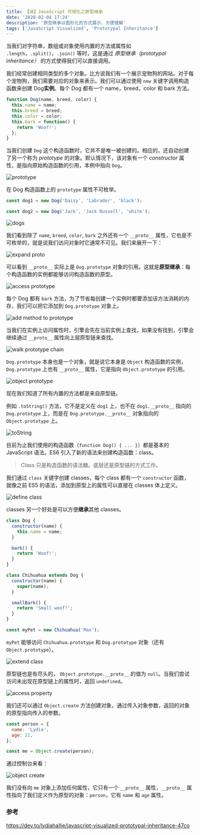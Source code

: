 ```yaml
---
title: 【译】JavaScript 可视化之原型继承
date: '2020-02-04 17:24'
description: '原型继承以图形化的方式展示，方便理解'
tags: ['JavaScript Visualized', 'Prototypal Inheritance']
---
```


当我们对字符串，数组或对象使用内置的方法或属性如 `.length`，`.split()`，`.join()` 等时，这是通过 _原型继承（prototypal inheritance）_ 的方式使得我们可以直接调用。

我们经常创建相同类型的多个对象。比方说我们有一个展示宠物狗的网站。对于每个宠物狗，我们需要对应的对象来表示。我们可以通过使用 `new` 关键字调用构造函数来创建 Dog**实例**。每个 Dog 都有一个 name，breed，color 和 bark 方法。

```javascript
function Dog(name, breed, color) {
  this.name = name;
  this.breed = breed;
  this.color = color;
  this.bark = function() {
    return 'Woof!';
  };
}
```

当我们创建 `Dog` 这个构造函数时，它并不是唯一被创建的。相应的，还自动创建了另一个称为 _prototype_ 的对象。默认情况下，该对象有一个 _constructor_ 属性，是指向原始构造函数的引用，本例中指向 `Dog`。

![prototype](prototype.gif)

在 Dog 构造函数上的 `prototype` 属性不可枚举。

```javascript
const dog1 = new Dog('Daisy', 'Labrador', 'black');

const dog2 = new Dog('Jack', 'Jack Russell', 'white');
```

![dogs](dogs.gif)

我们看到除了 `name`, `breed`, `color`, `bark` 之外还有一个 `__proto__` 属性，它也是不可枚举的，就是说我们访问对象时它通常不可见。我们来展开一下：

![expand __proto__](expand-proto.gif)

可以看到 `__proto__` 实际上是 `Dog.prototype` 对象的引用。这就是**原型继承**：每个构造函数的实例都能够访问构造函数的原型。

![access prototype](access-prototype.gif)

每个 Dog 都有 `bark` 方法，为了节省每创建一个实例时都要添加该方法消耗的内存，我们可以把它添加到 `Dog.prototype` 对象上。

![add method to prototype](add-method-to-prototype.gif)

当我们在实例上访问属性时，引擎会先在当前实例上查找，如果没有找到，引擎会继续通过 `__proto__` 属性向上层原型链来查找。

![walk prototype chain](walk-prototype-chain.gif)

`Dog.prototype` 本身也是一个对象，就是说它本身是 `Object` 构造函数的实例，`Dog.prototype` 上也有 `__proto__` 属性，它是指向 `Object.prototype` 的引用。

![object prototype](object-prototype.gif)

现在我们知道了所有内置的方法都是来自原型链。

例如 `.toString()` 方法，它不是定义在 `dog1` 上，也不在 `dog1.__proto__` 指向的 `Dog.prototype` 上，而是在 `Dog.prototype.__proto__` 对象指向的 `Object.prototype` 上。

![toString](toString.gif)

目前为止我们使用的构造函数（`function Dog() { ... }`）都是基本的 JavaScript 语法。ES6 引入了新的语法来创建构造函数：class。

> Class 只是构造函数的语法糖。底层还是原型链的方式工作。

我们通过 `class` 关键字创建 classes，每个 class 都有一个 `constructor` 函数，就像之前 ES5 的语法，添加到原型上的属性可以直接在 classes 体上定义。

![define class](define-class.gif)

classes 另一个好处是可以方便**继承**其他 classes。

```javascript
class Dog {
  constructor(name) {
    this.name = name;
  }

  bark() {
    return 'Woof!';
  }
}

class Chihuahua extends Dog {
  constructor(name) {
    super(name);
  }

  smallBark() {
    return 'Small woof!';
  }
}

const myPet = new Chihuahua('Max');
```

`myPet` 能够访问 `Chihuahua.prototype` 和 `Dog.prototype` 对象（还有 `Object.prototype`）。

![extend class](extend-class.gif)

原型链也是有尽头的， `Object.prototype.__proto__` 的值为 `null`。当我们尝试访问未出现在原型链上的属性时，返回 `undefined`。

![access property](access-property.gif)

我们还可以通过 `Object.create` 方法创建对象，通过传入对象参数，返回的对象的原型指向传入的参数。

```javascript
const person = {
  name: 'Lydia',
  age: 21,
};

const me = Object.create(person);
```

通过控制台来看：

![object create](object-create.gif)

我们没有向 `me` 对象上添加任何属性，它只有一个 `__proto__` 属性，`__proto__` 属性指向了我们定义作为原型的对象：`person`，它有 `name` 和 `age` 属性。

### 参考

<https://dev.to/lydiahallie/javascript-visualized-prototypal-inheritance-47co>
